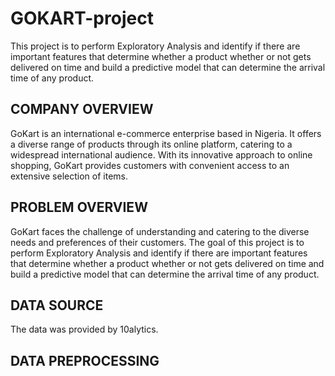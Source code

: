 # GOKART-project
This project is to perform Exploratory Analysis and identify if there are important features that determine whether a product whether or not gets delivered on time and build a predictive model that can determine the arrival time of any product.
## COMPANY OVERVIEW
GoKart is an international e-commerce enterprise based in Nigeria. It offers a diverse range of products through its online platform, catering to a widespread international audience.
With its innovative approach to online shopping, GoKart provides customers with convenient access to an extensive selection of items.
## PROBLEM OVERVIEW
 GoKart faces the challenge of understanding and catering to the diverse needs and preferences of their customers.
The goal of this project is to perform Exploratory Analysis and identify if there are important features that determine whether a product whether or not gets delivered on time and build a predictive model that can determine the arrival time of any product.
## DATA SOURCE
The data was provided by 10alytics.
## DATA PREPROCESSING

